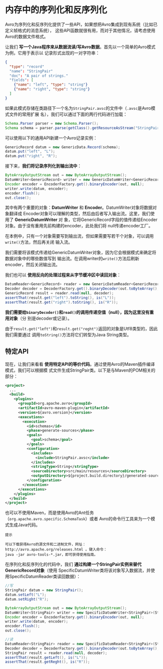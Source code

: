 内存中的序列化和反序列化
================================================================================
Avro为序列化和反序列化提供了一些API，如果想把Avro集成到现有系统（比如已定义帧格式的消息系统），
这些API函数就很有用，而对于其他情况，请考虑使用Avro的数据文件格式。

让我们 **写一个Java程序来从数据流读/写Avro数据**。首先以一个简单的Avro模式为例，它用于表示以
记录形式出现的一对字符串：
```json
{
  "type": "record"
  "name": "StringPair"
  "doc": "A pair of strings."
  "fields": [
    {"name": "left", "type": "string"}
    {"name": "right", "type": "string"}
  ]
}
```
如果此模式存储在类路径下一个名为`StringPair.avsc`的文件中（`.avsc`是Avro模式文件的常用扩展
名），我们可以通过下面的两行代码进行加载：
```java
Schema.Parser parser = new Schema.Parser();
Schema schema = parser.parse(getClass().getResourceAsStream("StringPair.avsc"));
```
可以使用以下的通用API新建一个Avro记录实例：
```java
GenericRecord datum = new GenericData.Record(schema);
datum.put("left", "L");
datum.put("right", "R");
```
接下来，**我们将记录序列化到输出流中**：
```java
ByteArrayOutputStream out = new ByteArrayOutputStream();
DatumWriter<GenericRecord> writer = new GenericDatumWriter<GenericRecord>(schema);
Encoder encoder = EncoderFactory.get().binaryEncoder(out, null);
writer.write(datum, encoder);
encoder.flush();
out.close();
```
其中有两个重要的对象：**DatumWriter** 和 **Encoder**。DatumWriter对象将数据对象翻译成
Encoder对象可以理解的类型，然后由后者写入输出流。这里，我们使用了 **GenericDatumWriter** 对
象，它将GenericRecord字段的值传递给Encoder对象。由于没有重用先前构建的encoder，此处我们将
null传递encoder工厂。

在本例中，只有一个对象需要写到输出流，但如果需要写若干个对象，可以调用`write()`方法，然后再关闭
输入流。

我们需要将该模式传递给GenericDatumWriter对象，因为它会根据模式来确定将数据对象中的哪些数值写到
输出流。在调用writer的`write()`方法后刷新encoder，然后关闭输出流。

我们也可以 **使用反向的处理过程来从字节缓冲区中读回对象**：
```java
DatumReader<GenericRecord> reader = new GenericDatumReader<GenericRecord>(schema);
Decoder decoder = DecoderFactory.get().binaryDecoder(out.toByteArray(), null);
GenericRecord result = reader.read(null, decoder);
assertThat(result.get("left").toString(), is("L"));
assertThat(result.get("right").toString(), is("R"));
```
**我们需要给`binaryDecoder()`和`read()`的调用传递空值（null），因为这里没有重用对象**（分
别是decoder或记录）。

由于`result.get("left")`和`result.get("reght")`返回的对象是Utf8类型的，因此我们需要通过
调用`toString()`方法将它们转型为Java String类型。

## 特定API
现在，让我们来看看 **使用特定API的等价代码**。通过使用Avro的Maven插件编译模式，我们可以根据模
式文件生成StringPair类。以下是与Maven的POM相关的部分：
```xml
<project>
  ...
  <build>
    <plugins>
      <groupId>org.apache.avro</groupId>
      <artifactId>avro-maven-plugin</artifactId>
      <version>${avro.version}</version>
      <executions>
        <execution>
          <id>schemas</id>
          <phase>generate-sources</phase>
          <goals>
            <goal>schema</goal>
          </goals>
          <configuration>
            <includes>
              <include>StringPair.avsc</include>
            </includes>
            <stringType>String</stringType>
            <sourceDirectory>src/main/resources</sourceDirectory>
            <outputDirectory>${project.build.directory}/generated-sources/java</outputDirectory>
          </configuration>
        </execution>
      </executions>
    </plugins>
  </build>
</project>
```
也可以不使用Maven，而是使用Avro的Ant任务（`org.apache.avro.specific.SchemaTask`）或者
Avro的命令行工具来为一个模式生成Java代码。
```
提示

可以下载获得Avro的源文件和二进制文件，网址：http://avro.apache.org/releases.html 。键入命令：
java -jar avro-tools-*.jar，即可获得使用指南。
```
在序列化和反序列化的代码中，我们 **通过构建一个StringPair实例来替代GenericRecord对象**（使用
SpecificDatumWriter类将该对象写入数据流，并使用SpecificDatumReader类读回数据）：
```java
//写
StringPair datum = new StringPair();
datum.setLeft("L");
datum.setRight("R");

ByteArrayOutputStream out = new ByteArrayOutputStream();
DatumWriter<StringPair> writer = new SpecificDatumWriter<StringPair>(StringPair.class);
Encoder encoder = EncoderFactory.get().binaryEncoder(out, null);
writer.write(datum, encoder);
encoder.flush();
out.close();
```
```java
//读
DatumReader<StringPair> reader = new SpecificDatumReader<StringPair>(StringPair.class);
Decoder decoder = DecoderFactory.get().binaryDecoder(out.toByteArray(), null);
StringPair result = reader.read(null, decoder);
assertThat(result.getLeft(), is("L"));
assertThat(result.getReght(), is("R"));
```
